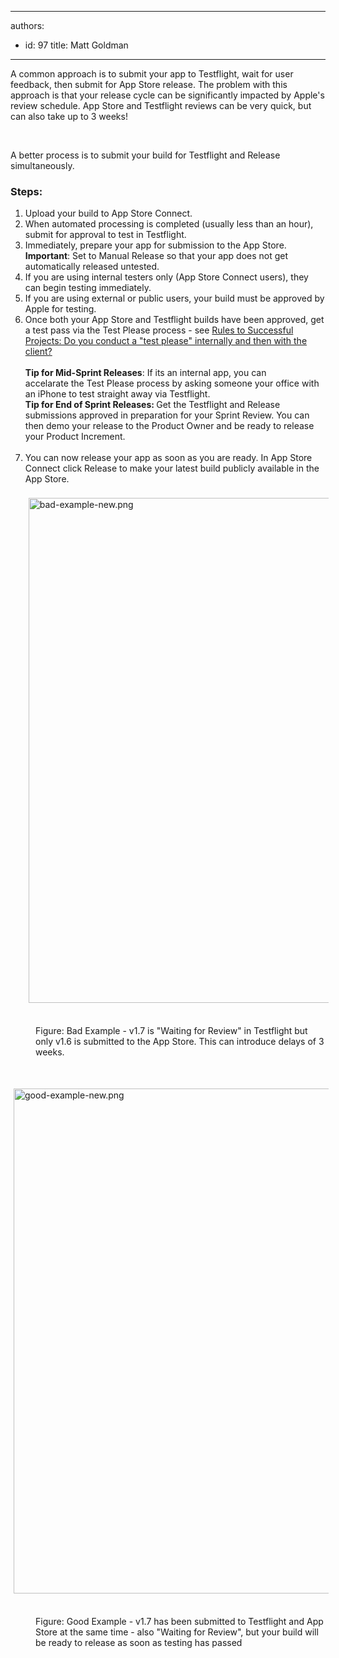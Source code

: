 

---
authors:
  - id: 97
    title: Matt Goldman
---




<span class='intro'> ​A common approach is to submit your app to Testflight, wait for user feedback, then submit for App Store release. The problem with this approach is that your release cycle can be significantly impacted by Apple's review schedule.&#160;App Store and Testflight reviews can be very quick, but can also take up to 3&#160;weeks!<br><div><br></div> </span>

<p>A better process&#160;is to submit your build for&#160;Testflight and&#160;Release simultaneously.<br></p><h3 class="ssw15-rteElement-H3">​​Steps&#58;<br></h3><ol><li>Upload your build to App Store Connect.</li><li>When automated processing is completed (usually less than an hour), submit for approval to test in Testflight.</li><li>Immediately, prepare your app for submission to the App Store.&#160;<br><strong>Important</strong>&#58; Set to Manual Release so that your app does not get automatically released untested.<br></li><li>If you are using internal testers only (App Store Connect users), they can begin testing immediately.</li><li>If you are using external or public users, your build must be approved by Apple for testing.</li><li>Once both your App Store and Testflight builds have been approved, get a test pass via the Test Please process - see&#160;<a href="/_layouts/15/FIXUPREDIRECT.ASPX?WebId=3dfc0e07-e23a-4cbb-aac2-e778b71166a2&amp;TermSetId=07da3ddf-0924-4cd2-a6d4-a4809ae20160&amp;TermId=b9ec5dbc-7379-47ea-9cc2-59bd3769cd18">Rules to Successful Projects&#58; Do you conduct a &quot;test please&quot; internally and then with the client?​</a><br>​<br><strong>Tip for&#160;Mid-Sprint Releases</strong>&#58; If its an internal app, you can accelarate&#160;the Test Please process by asking someone&#160;your office with an iPhone&#160;to test straight away&#160;via Testflight.<br><strong>Tip for End of Sprint Releases&#58; </strong>Get the Testflight and Release submissions approved in preparation for your Sprint Review. You can then demo your release to the Product Owner and be&#160;ready to release your Product Increment.<br><br></li><li>You can now release your app as soon as you are ready.&#160;In App Store Connect click Release to make your latest build publicly available in the App Store.<br><br><img src="/SiteAssets/ios-do-you-know-how-to-optimise-your-test-and-release-deployments/bad-example-new.png" alt="bad-example-new.png" style="margin&#58;5px;width&#58;808px;" /><br><br></li></ol><dd class="ssw15-rteElement-FigureBad">​​Figure&#58; Bad Example - v1.7 is&#160;&quot;Waiting for Review&quot; in Testflight but only v1.6 is submitted to the App Store. This can introduce delays of 3 weeks.<br></dd><p class="ssw15-rteElement-P">​​​​<br></p><p class="ssw15-rteElement-P"><img src="/SiteAssets/ios-do-you-know-how-to-optimise-your-test-and-release-deployments/good-example-new.png" alt="good-example-new.png" style="margin&#58;5px;width&#58;808px;" /><br><br></p><dd class="ssw15-rteElement-FigureGood">​​Figure&#58; Good Example - v1.7 has been submitted to Testflight and&#160;App Store at the same time - also &quot;Waiting for Review&quot;, but your&#160;build will be ready to release&#160;as soon as testing has passed<br><br></dd><p class="ssw15-rteElement-P"><br></p>


